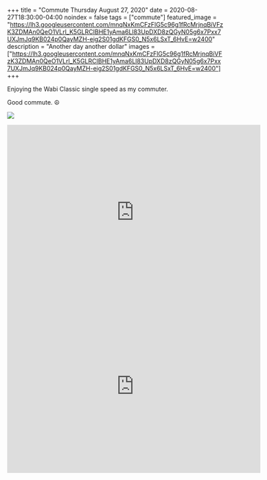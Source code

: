 +++
title =  "Commute Thursday August 27, 2020"
date = 2020-08-27T18:30:00-04:00
noindex = false
tags = ["commute"]
featured_image = "https://lh3.googleusercontent.com/mnqNxKmCFzFlG5c96g1fRcMrjnqBiVFzK3ZDMAn0QeO1VLrl_K5GLRCIBHE1yAma6Ll83UpDXD8zQGyN05g6x7Pxx7UXJmJq9KB024p0QayMZH-eig2S01gdKFGS0_N5x6LSxT_6HvE=w2400"
description = "Another day another dollar"
images = ["https://lh3.googleusercontent.com/mnqNxKmCFzFlG5c96g1fRcMrjnqBiVFzK3ZDMAn0QeO1VLrl_K5GLRCIBHE1yAma6Ll83UpDXD8zQGyN05g6x7Pxx7UXJmJq9KB024p0QayMZH-eig2S01gdKFGS0_N5x6LSxT_6HvE=w2400"]
+++

Enjoying the Wabi Classic single speed as my commuter. 

Good commute. ☮

<a href='https://lh3.googleusercontent.com/mnqNxKmCFzFlG5c96g1fRcMrjnqBiVFzK3ZDMAn0QeO1VLrl_K5GLRCIBHE1yAma6Ll83UpDXD8zQGyN05g6x7Pxx7UXJmJq9KB024p0QayMZH-eig2S01gdKFGS0_N5x6LSxT_6HvE=w2400'><img src='https://lh3.googleusercontent.com/mnqNxKmCFzFlG5c96g1fRcMrjnqBiVFzK3ZDMAn0QeO1VLrl_K5GLRCIBHE1yAma6Ll83UpDXD8zQGyN05g6x7Pxx7UXJmJq9KB024p0QayMZH-eig2S01gdKFGS0_N5x6LSxT_6HvE=w2400'></a>

<iframe height='405' width='590' frameborder='0' allowtransparency='true' scrolling='no' src='https://www.strava.com/activities/3972292841/embed/cd7736b0a05317eb71fe26f5cb9da55f0d56db82'></iframe>

<iframe height='405' width='590' frameborder='0' allowtransparency='true' scrolling='no' src='https://www.strava.com/activities/3975270386/embed/123855e74f0017de871314fe7a41d277ae99f9fe'></iframe>

